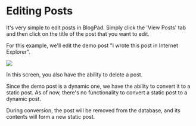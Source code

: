 # Editing Posts
It's very simple to edit posts in BlogPad. Simply click the 'View Posts' tab and then click on the title of the post that you want to edit. 

For this example, we'll edit the demo post "I wrote this post in Internet Explorer".

![](http://i.imgur.com/gsqXiRM.png)

In this screen, you also have the ability to delete a post.

Since the demo post is a dynamic one, we have the ability to convert it to a static post. As of now, there's no functionality to convert a static post to a dynamic post. 

During conversion, the post will be removed from the database, and its contents will form a new static post.